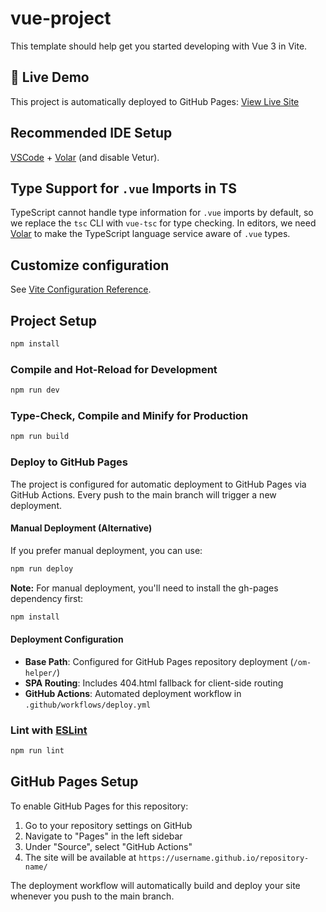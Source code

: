 # vue-project

This template should help get you started developing with Vue 3 in Vite.

## 🚀 Live Demo

This project is automatically deployed to GitHub Pages: [View Live Site](https://username.github.io/om-helper/)

## Recommended IDE Setup

[VSCode](https://code.visualstudio.com/) + [Volar](https://marketplace.visualstudio.com/items?itemName=Vue.volar) (and disable Vetur).

## Type Support for `.vue` Imports in TS

TypeScript cannot handle type information for `.vue` imports by default, so we replace the `tsc` CLI with `vue-tsc` for type checking. In editors, we need [Volar](https://marketplace.visualstudio.com/items?itemName=Vue.volar) to make the TypeScript language service aware of `.vue` types.

## Customize configuration

See [Vite Configuration Reference](https://vite.dev/config/).

## Project Setup

```sh
npm install
```

### Compile and Hot-Reload for Development

```sh
npm run dev
```

### Type-Check, Compile and Minify for Production

```sh
npm run build
```

### Deploy to GitHub Pages

The project is configured for automatic deployment to GitHub Pages via GitHub Actions. Every push to the main branch will trigger a new deployment.

#### Manual Deployment (Alternative)

If you prefer manual deployment, you can use:

```sh
npm run deploy
```

**Note:** For manual deployment, you'll need to install the gh-pages dependency first:

```sh
npm install
```

#### Deployment Configuration

- **Base Path**: Configured for GitHub Pages repository deployment (`/om-helper/`)
- **SPA Routing**: Includes 404.html fallback for client-side routing
- **GitHub Actions**: Automated deployment workflow in `.github/workflows/deploy.yml`

### Lint with [ESLint](https://eslint.org/)

```sh
npm run lint
```

## GitHub Pages Setup

To enable GitHub Pages for this repository:

1. Go to your repository settings on GitHub
2. Navigate to "Pages" in the left sidebar
3. Under "Source", select "GitHub Actions"
4. The site will be available at `https://username.github.io/repository-name/`

The deployment workflow will automatically build and deploy your site whenever you push to the main branch.
